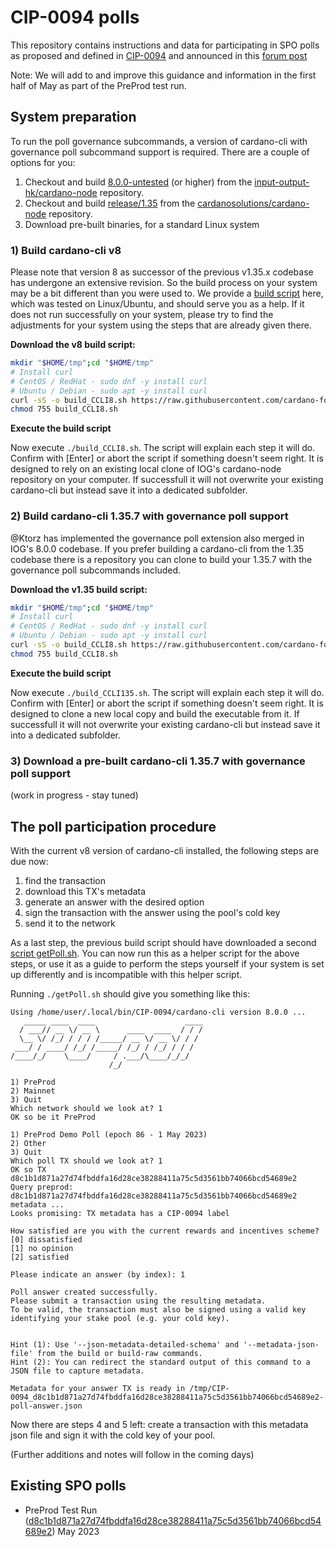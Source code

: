 # CIP-0094 polls

This repository contains instructions and data for participating in SPO polls as proposed and defined in [CIP-0094](https://github.com/cardano-foundation/CIPs/tree/cip-spo-polls/CIP-0094) and announced in this [forum post](https://forum.cardano.org/t/entering-voltaire-on-chain-poll-for-spos/117330)

Note: We will add to and improve this guidance and information in the first half of May as part of the PreProd test run.

## System preparation
To run the poll governance subcommands, a version of cardano-cli with governance poll subcommand support is required. There are a couple of options for you: 

1) Checkout and build [8.0.0-untested](https://github.com/input-output-hk/cardano-node/releases/tag/8.0.0-untested) (or higher) from the [input-output-hk/cardano-node](https://github.com/input-output-hk/cardano-node) repository. 
2) Checkout and build [release/1.35](https://github.com/CardanoSolutions/cardano-node/tree/release/1.35) from the [cardanosolutions/cardano-node](https://github.com/CardanoSolutionsCardanoSolutions/cardano-node) repository.
3) Download pre-built binaries, for a standard Linux system

### 1) Build cardano-cli v8
Please note that version 8 as successor of the previous v1.35.x codebase has undergone an extensive revision. So the build process on your system may be a bit different than you were used to. 
We provide a [build script](scripts/build_CCLI8.sh) here, which was tested on Linux/Ubuntu, and should serve you as a help. If it does not run successfully on your system, please try to find the adjustments for your system using the steps that are already given there. 

**Download the v8 build script:**

```bash
mkdir "$HOME/tmp";cd "$HOME/tmp"
# Install curl
# CentOS / RedHat - sudo dnf -y install curl
# Ubuntu / Debian - sudo apt -y install curl
curl -sS -o build_CCLI8.sh https://raw.githubusercontent.com/cardano-foundation/CIP-0049-polls/main/scripts/build_CCLI8.sh
chmod 755 build_CCLI8.sh
```

**Execute the build script**

Now execute `./build_CCLI8.sh`. The script will explain each step it will do. Confirm with [Enter] or abort the script if something doesn't seem right. It is designed to rely on an existing local clone of IOG's cardano-node repository on your computer. If successfull it will not overwrite your existing cardano-cli but instead save it into a dedicated subfolder. 

### 2) Build cardano-cli 1.35.7 with governance poll support

@Ktorz has implemented the governance poll extension also merged in IOG's 8.0.0 codebase. If you prefer building a cardano-cli from the 1.35 codebase there is a repository you can clone to build your 1.35.7 with the governance poll subcommands included. 

**Download the v1.35 build script:**

```bash
mkdir "$HOME/tmp";cd "$HOME/tmp"
# Install curl
# CentOS / RedHat - sudo dnf -y install curl
# Ubuntu / Debian - sudo apt -y install curl
curl -sS -o build_CCLI8.sh https://raw.githubusercontent.com/cardano-foundation/CIP-0049-polls/main/scripts/build_CCLI135.sh
chmod 755 build_CCLI8.sh
```

**Execute the build script**

Now execute `./build_CCLI135.sh`. The script will explain each step it will do. Confirm with [Enter] or abort the script if something doesn't seem right. It is designed to clone a new local copy and build the executable from it. If successfull it will not overwrite your existing cardano-cli but instead save it into a dedicated subfolder. 

### 3) Download a pre-built cardano-cli 1.35.7 with governance poll support

(work in progress - stay tuned)


## The poll participation procedure

With the current v8 version of cardano-cli installed, the following steps are due now:
1) find the transaction
2) download this TX's metadata
3) generate an answer with the desired option
4) sign the transaction with the answer using the pool's cold key
5) send it to the network

As a last step, the previous build script should have downloaded a second [script getPoll.sh](scripts/getPoll.sh). You can now run this as a helper script for the above steps, or use it as a guide to perform the steps yourself if your system is set up differently and is incompatible with this helper script.

Running `./getPoll.sh` should give you something like this:

```
Using /home/user/.local/bin/CIP-0094/cardano-cli version 8.0.0 ...
   _____ ____  ____                    ____
  / ___// __ \/ __ \      ____  ____  / / /
  \__ \/ /_/ / / / /_____/ __ \/ __ \/ / /
 ___/ / ____/ /_/ /_____/ /_/ / /_/ / / /
/____/_/    \____/     / .___/\____/_/_/
                      /_/

1) PreProd
2) Mainnet
3) Quit
Which network should we look at? 1
OK so be it PreProd

1) PreProd Demo Poll (epoch 86 - 1 May 2023)
2) Other
3) Quit
Which poll TX should we look at? 1
OK so TX d8c1b1d871a27d74fbddfa16d28ce38288411a75c5d3561bb74066bcd54689e2
Query preprod: d8c1b1d871a27d74fbddfa16d28ce38288411a75c5d3561bb74066bcd54689e2 metadata ...
Looks promising: TX metadata has a CIP-0094 label

How satisfied are you with the current rewards and incentives scheme?
[0] dissatisfied
[1] no opinion
[2] satisfied

Please indicate an answer (by index): 1

Poll answer created successfully.
Please submit a transaction using the resulting metadata.
To be valid, the transaction must also be signed using a valid key
identifying your stake pool (e.g. your cold key).


Hint (1): Use '--json-metadata-detailed-schema' and '--metadata-json-file' from the build or build-raw commands.
Hint (2): You can redirect the standard output of this command to a JSON file to capture metadata.

Metadata for your answer TX is ready in /tmp/CIP-0094_d8c1b1d871a27d74fbddfa16d28ce38288411a75c5d3561bb74066bcd54689e2-poll-answer.json
```

Now there are steps 4 and 5 left: create a transaction with this metadata json file and sign it with the cold key of your pool. 

(Further additions and notes will follow in the coming days)

## Existing SPO polls

- PreProd Test Run ([d8c1b1d871a27d74fbddfa16d28ce38288411a75c5d3561bb74066bcd54689e2](networks/preprod/d8c1b1d871a27d74fbddfa16d28ce38288411a75c5d3561bb74066bcd54689e2/))  May 2023